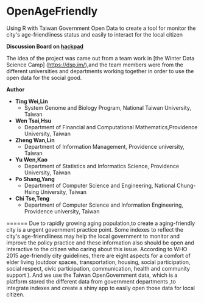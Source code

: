 # OpenAgeFriendly
Using R with Taiwan Government Open Data to create a tool   for monitor the city's age-friendliness status and easily to interact for the local citizen

**Discussion Board on [hackpad](https://dsp.hackpad.com/ivLa4Zookfn)**

The idea of the project was came out from a team work in [the Winter Data Science Camp] (https://dsp.im/),and the team members were from the different universities and departments working together in order to use the open data for the social good.

**Author**

- **Ting Wei,Lin**
  - System Genome and Biology Program, National Taiwan University, Taiwan
- **Wen Tsai,Hsu**
  - Department of Financial and Computational Mathematics,Providence University, Taiwan
- **Zheng Wan,Lin**
  - Department of Information Management, Providence university, Taiwan
- **Yu Wen,Kao**
  - Department of Statistics and Informatics Science, Providence University, Taiwan
- **Po Shang,Yang**
  - Department of Computer Science and Engineering, National Chung-Hsing University, Taiwan
- **Chi Tse,Teng**
  - Department of Computer Science and Information Engineering, Providence university, Taiwan

======
Due to rapidly growing aging population,to create a aging-friendly city is a urgent government practice point. Some indexes to reflect the city's age-friendliness may help the local government to monitor and improve the policy practice and these information also should be open and interactive to the citizen who caring about this issue. According to WHO 2015 age-friendly city guidelines, there are eight aspects for a comfort of elder living (outdoor spaces, transportation, housing, social participation, social respect, civic participation, communication, health and community support ). And we use the Taiwan OpenGovernment data, which is a platform stored the different data from government departments ,to integrate indexes and create a shiny app to easily open those data for local citizen.
